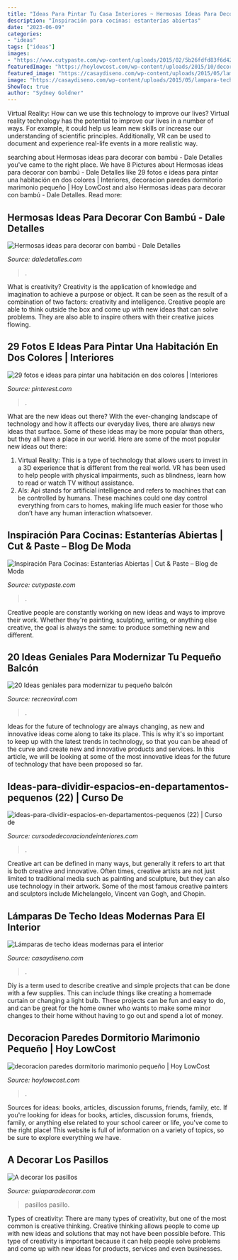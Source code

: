 ```yaml
---
title: "Ideas Para Pintar Tu Casa Interiores ~ Hermosas Ideas Para Decorar Con Bambú"
description: "Inspiración para cocinas: estanterías abiertas"
date: "2023-06-09"
categories:
- "ideas"
tags: ["ideas"]
images:
- "https://www.cutypaste.com/wp-content/uploads/2015/02/5b26fdfd83f6d42edb84ce92ecf8df42_1024x1024.jpg"
featuredImage: "https://hoylowcost.com/wp-content/uploads/2015/10/decoracion-paredes-dormitorio-marimonio-pequeño.jpg"
featured_image: "https://casaydiseno.com/wp-content/uploads/2015/05/lampara-techo-elegante-estilo-moderno.jpg"
image: "https://casaydiseno.com/wp-content/uploads/2015/05/lampara-techo-elegante-estilo-moderno.jpg"
ShowToc: true
author: "Sydney Goldner"
---
```



Virtual Reality: How can we use this technology to improve our lives?
Virtual reality technology has the potential to improve our lives in a number of ways. For example, it could help us learn new skills or increase our understanding of scientific principles. Additionally, VR can be used to document and experience real-life events in a more realistic way.

	

		
searching about Hermosas ideas para decorar con bambú - Dale Detalles you've came to the right place. We have 8 Pictures about Hermosas ideas para decorar con bambú - Dale Detalles like 29 fotos e ideas para pintar una habitación en dos colores | Interiores, decoracion paredes dormitorio marimonio pequeño | Hoy LowCost and also Hermosas ideas para decorar con bambú - Dale Detalles. Read more:
		
    
## Hermosas Ideas Para Decorar Con Bambú - Dale Detalles

<img loading=lazy src="https://i0.wp.com/www.daledetalles.com/wp-content/uploads/2017/01/decoracion-con-bambu11.jpg" onerror="this.onerror=null;this.src='https://tse3.mm.bing.net/th?id=OIP.tVGqilY0Jptbyk6KOZNKDQHaFg&amp;pid=15.1';" alt="Hermosas ideas para decorar con bambú - Dale Detalles">

_Source: daledetalles.com_

>. 

	

What is creativity?
Creativity is the application of knowledge and imagination to achieve a purpose or object. It can be seen as the result of a combination of two factors: creativity and intelligence. Creative people are able to think outside the box and come up with new ideas that can solve problems. They are also able to inspire others with their creative juices flowing.

    
## 29 Fotos E Ideas Para Pintar Una Habitación En Dos Colores | Interiores

<img loading=lazy src="https://i.pinimg.com/736x/d6/61/35/d66135b0f0aa87a87d4d44fe73a99ec2.jpg" onerror="this.onerror=null;this.src='https://tse3.mm.bing.net/th?id=OIP.3Bui6A6_cKxRNrLUgX8VHQHaE5&amp;pid=15.1';" alt="29 fotos e ideas para pintar una habitación en dos colores | Interiores">

_Source: pinterest.com_

>. 

	

What are the new ideas out there?
With the ever-changing landscape of technology and how it affects our everyday lives, there are always new ideas that surface. Some of these ideas may be more popular than others, but they all have a place in our world. Here are some of the most popular new ideas out there: 
1. Virtual Reality: This is a type of technology that allows users to invest in a 3D experience that is different from the real world. VR has been used to help people with physical impairments, such as blindness, learn how to read or watch TV without assistance. 
2. AIs: Api stands for artificial intelligence and refers to machines that can be controlled by humans. These machines could one day control everything from cars to homes, making life much easier for those who don’t have any human interaction whatsoever. 

    
## Inspiración Para Cocinas: Estanterías Abiertas | Cut &amp; Paste – Blog De Moda

<img loading=lazy src="https://www.cutypaste.com/wp-content/uploads/2015/02/5b26fdfd83f6d42edb84ce92ecf8df42_1024x1024.jpg" onerror="this.onerror=null;this.src='https://tse1.mm.bing.net/th?id=OIP.bE9hnPsoz62VK2akhiTZ6gHaLE&amp;pid=15.1';" alt="Inspiración Para Cocinas: Estanterías Abiertas | Cut &amp; Paste – Blog de Moda">

_Source: cutypaste.com_

>. 

	

Creative people are constantly working on new ideas and ways to improve their work. Whether they're painting, sculpting, writing, or anything else creative, the goal is always the same: to produce something new and different.

    
## 20 Ideas Geniales Para Modernizar Tu Pequeño Balcón

<img loading=lazy src="https://www.recreoviral.com/wp-content/uploads/2016/02/BALCONES-INTERIORES-2.jpg" onerror="this.onerror=null;this.src='https://tse2.mm.bing.net/th?id=OIP.3spezzzrO_cX80ozC2dcWgHaJ3&amp;pid=15.1';" alt="20 Ideas geniales para modernizar tu pequeño balcón">

_Source: recreoviral.com_

>. 

	

Ideas for the future of technology are always changing, as new and innovative ideas come along to take its place. This is why it's so important to keep up with the latest trends in technology, so that you can be ahead of the curve and create new and innovative products and services. In this article, we will be looking at some of the most innovative ideas for the future of technology that have been proposed so far.

    
## Ideas-para-dividir-espacios-en-departamentos-pequenos (22) | Curso De

<img loading=lazy src="https://cursodedecoraciondeinteriores.com/wp-content/uploads/2017/06/ideas-para-dividir-espacios-en-departamentos-pequenos-22.jpg" onerror="this.onerror=null;this.src='https://tse3.mm.bing.net/th?id=OIP.5UOjIbBHHzi14vG6CrH3fgHaJ4&amp;pid=15.1';" alt="ideas-para-dividir-espacios-en-departamentos-pequenos (22) | Curso de">

_Source: cursodedecoraciondeinteriores.com_

>. 

	

Creative art can be defined in many ways, but generally it refers to art that is both creative and innovative. Often times, creative artists are not just limited to traditional media such as painting and sculpture, but they can also use technology in their artwork. Some of the most famous creative painters and sculptors include Michelangelo, Vincent van Gogh, and Chopin.

    
## Lámparas De Techo Ideas Modernas Para El Interior

<img loading=lazy src="https://casaydiseno.com/wp-content/uploads/2015/05/lampara-techo-elegante-estilo-moderno.jpg" onerror="this.onerror=null;this.src='https://tse2.mm.bing.net/th?id=OIP.FciGKPTvBVe8TYcAiZYT_AHaKu&amp;pid=15.1';" alt="Lámparas de techo ideas modernas para el interior">

_Source: casaydiseno.com_

>. 

	

Diy is a term used to describe creative and simple projects that can be done with a few supplies. This can include things like creating a homemade curtain or changing a light bulb. These projects can be fun and easy to do, and can be great for the home owner who wants to make some minor changes to their home without having to go out and spend a lot of money.

    
## Decoracion Paredes Dormitorio Marimonio Pequeño | Hoy LowCost

<img loading=lazy src="https://hoylowcost.com/wp-content/uploads/2015/10/decoracion-paredes-dormitorio-marimonio-pequeño.jpg" onerror="this.onerror=null;this.src='https://tse1.mm.bing.net/th?id=OIP.7S9UYFETrjju1wGhS2wk1AHaHa&amp;pid=15.1';" alt="decoracion paredes dormitorio marimonio pequeño | Hoy LowCost">

_Source: hoylowcost.com_

>. 

	

Sources for ideas: books, articles, discussion forums, friends, family, etc.
If you're looking for ideas for books, articles, discussion forums, friends, family, or anything else related to your school career or life, you've come to the right place! This website is full of information on a variety of topics, so be sure to explore everything we have.

    
## A Decorar Los Pasillos

<img loading=lazy src="http://www.guiaparadecorar.com/wp-content/uploads/2013/03/decoracion-de-pasillos-06-480x640.jpg" onerror="this.onerror=null;this.src='https://tse4.mm.bing.net/th?id=OIP._1B1heHRKiiswFEkoc-_mAHaJ4&amp;pid=15.1';" alt="A decorar los pasillos">

_Source: guiaparadecorar.com_

>pasillos pasillo. 

	

Types of creativity:
There are many types of creativity, but one of the most common is creative thinking. Creative thinking allows people to come up with new ideas and solutions that may not have been possible before. This type of creativity is important because it can help people solve problems and come up with new ideas for products, services and even businesses.

